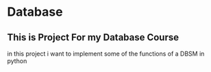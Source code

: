 # Database
## This is Project For my Database Course


in this project i want to implement some of the functions of a DBSM in python